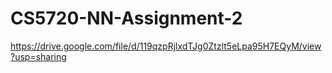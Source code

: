 # CS5720-NN-Assignment-2
https://drive.google.com/file/d/119qzpRjlxdTJg0Ztzlt5eLpa95H7EQyM/view?usp=sharing
